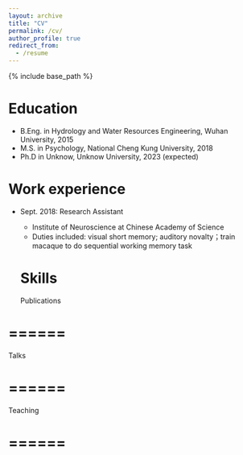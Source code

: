 ```yaml
---
layout: archive
title: "CV"
permalink: /cv/
author_profile: true
redirect_from:
  - /resume
---
```


{% include base_path %}

Education
======
* B.Eng. in Hydrology and Water Resources Engineering, Wuhan University, 2015
* M.S. in Psychology, National Cheng Kung University, 2018
* Ph.D in Unknow, Unknow University, 2023 (expected)

Work experience
======
* Sept. 2018: Research Assistant
  * Institute of Neuroscience at Chinese Academy of Science
  * Duties included: visual short memory; auditory novalty；train macaque to do sequential working memory task
  
  Skills
  ======


  Publications
#  ======

  Talks
#  ======

  
  Teaching
#  ======

  

